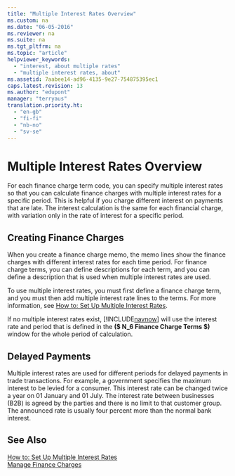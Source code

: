 ```yaml
---
title: "Multiple Interest Rates Overview"
ms.custom: na
ms.date: "06-05-2016"
ms.reviewer: na
ms.suite: na
ms.tgt_pltfrm: na
ms.topic: "article"
helpviewer_keywords: 
  - "interest, about multiple rates"
  - "multiple interest rates, about"
ms.assetid: 7aabee14-ad96-4135-9e27-754875395ec1
caps.latest.revision: 13
ms.author: "edupont"
manager: "terryaus"
translation.priority.ht: 
  - "en-gb"
  - "fi-fi"
  - "nb-no"
  - "sv-se"
---
```

# Multiple Interest Rates Overview
For each finance charge term code, you can specify multiple interest rates so that you can calculate finance charges with multiple interest rates for a specific period. This is helpful if you charge different interest on payments that are late. The interest calculation is the same for each financial charge, with variation only in the rate of interest for a specific period.  
  
## Creating Finance Charges  
 When you create a finance charge memo, the memo lines show the finance charges with different interest rates for each time period. For finance charge terms, you can define descriptions for each term, and you can define a description that is used when multiple interest rates are used.  
  
 To use multiple interest rates, you must first define a finance charge term, and you must then add multiple interest rate lines to the terms. For more information, see [How to: Set Up Multiple Interest Rates](../../LocalFunctionalityForMicrosoftDynamicsNav2016/Finland/how-to-set-up-multiple-interest-rates.md).  
  
 If no multiple interest rates exist, [!INCLUDE[navnow](../../ApplicationDesign/includes/navnow_md.md)] will use the interest rate and period that is defined in the **\($ N\_6 Finance Charge Terms $\)** window for the whole period of calculation.  
  
## Delayed Payments  
 Multiple interest rates are used for different periods for delayed payments in trade transactions. For example, a government specifies the maximum interest to be levied for a consumer. This interest rate can be changed twice a year on 01 January and 01 July. The interest rate between businesses \(B2B\) is agreed by the parties and there is no limit to that customer group. The announced rate is usually four percent more than the normal bank interest.  
  
## See Also  
 [How to: Set Up Multiple Interest Rates](../../LocalFunctionalityForMicrosoftDynamicsNav2016/Finland/how-to-set-up-multiple-interest-rates.md)   
 [Manage Finance Charges](../../Finance/manage-finance-charges.md)